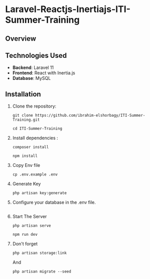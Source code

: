# Laravel-Reactjs-Inertiajs-ITI-Summer-Training

## Overview


## Technologies Used
- **Backend**: Laravel 11
- **Frontend**: React with Inertia.js
- **Database**: MySQL

 

## Installation
1. Clone the repository:
   ```
   git clone https://github.com/ibrahim-elshorbagy/ITI-Summer-Training.git
   
   cd ITI-Summer-Training
   ```

2. Install dependencies :

    ```
    composer install

    npm install
     ```

3. Copy Env file

    ```
    cp .env.example .env
    ```
4. Generate Key

    ```
    php artisan key:generate
    ```
5. Configure your database in the .env file.

 
    ```
6. Start The Server

    ```
    php artisan serve
    ```
    ```
    npm run dev
    ```
7. Don't forget
    ```
    php artisan storage:link
    ```
    And
    ```
    php artisan migrate --seed
    ```
